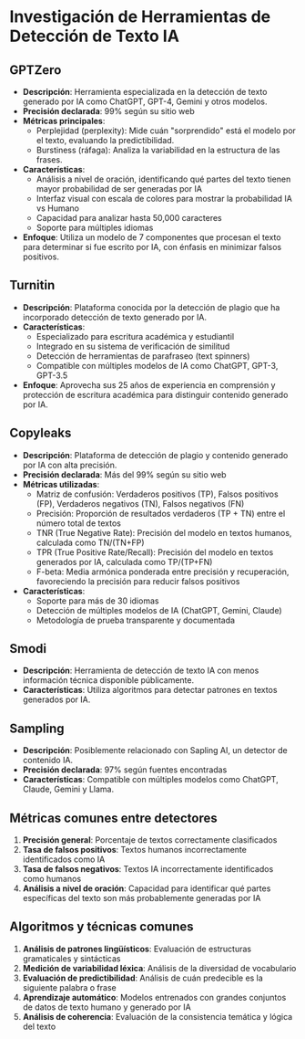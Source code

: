 # Investigación de Herramientas de Detección de Texto IA

## GPTZero
- **Descripción**: Herramienta especializada en la detección de texto generado por IA como ChatGPT, GPT-4, Gemini y otros modelos.
- **Precisión declarada**: 99% según su sitio web
- **Métricas principales**:
  - Perplejidad (perplexity): Mide cuán "sorprendido" está el modelo por el texto, evaluando la predictibilidad.
  - Burstiness (ráfaga): Analiza la variabilidad en la estructura de las frases.
- **Características**:
  - Análisis a nivel de oración, identificando qué partes del texto tienen mayor probabilidad de ser generadas por IA
  - Interfaz visual con escala de colores para mostrar la probabilidad IA vs Humano
  - Capacidad para analizar hasta 50,000 caracteres
  - Soporte para múltiples idiomas
- **Enfoque**: Utiliza un modelo de 7 componentes que procesan el texto para determinar si fue escrito por IA, con énfasis en minimizar falsos positivos.

## Turnitin
- **Descripción**: Plataforma conocida por la detección de plagio que ha incorporado detección de texto generado por IA.
- **Características**:
  - Especializado para escritura académica y estudiantil
  - Integrado en su sistema de verificación de similitud
  - Detección de herramientas de parafraseo (text spinners)
  - Compatible con múltiples modelos de IA como ChatGPT, GPT-3, GPT-3.5
- **Enfoque**: Aprovecha sus 25 años de experiencia en comprensión y protección de escritura académica para distinguir contenido generado por IA.

## Copyleaks
- **Descripción**: Plataforma de detección de plagio y contenido generado por IA con alta precisión.
- **Precisión declarada**: Más del 99% según su sitio web
- **Métricas utilizadas**:
  - Matriz de confusión: Verdaderos positivos (TP), Falsos positivos (FP), Verdaderos negativos (TN), Falsos negativos (FN)
  - Precisión: Proporción de resultados verdaderos (TP + TN) entre el número total de textos
  - TNR (True Negative Rate): Precisión del modelo en textos humanos, calculada como TN/(TN+FP)
  - TPR (True Positive Rate/Recall): Precisión del modelo en textos generados por IA, calculada como TP/(TP+FN)
  - F-beta: Media armónica ponderada entre precisión y recuperación, favoreciendo la precisión para reducir falsos positivos
- **Características**:
  - Soporte para más de 30 idiomas
  - Detección de múltiples modelos de IA (ChatGPT, Gemini, Claude)
  - Metodología de prueba transparente y documentada

## Smodi
- **Descripción**: Herramienta de detección de texto IA con menos información técnica disponible públicamente.
- **Características**: Utiliza algoritmos para detectar patrones en textos generados por IA.

## Sampling
- **Descripción**: Posiblemente relacionado con Sapling AI, un detector de contenido IA.
- **Precisión declarada**: 97% según fuentes encontradas
- **Características**: Compatible con múltiples modelos como ChatGPT, Claude, Gemini y Llama.

## Métricas comunes entre detectores
1. **Precisión general**: Porcentaje de textos correctamente clasificados
2. **Tasa de falsos positivos**: Textos humanos incorrectamente identificados como IA
3. **Tasa de falsos negativos**: Textos IA incorrectamente identificados como humanos
4. **Análisis a nivel de oración**: Capacidad para identificar qué partes específicas del texto son más probablemente generadas por IA

## Algoritmos y técnicas comunes
1. **Análisis de patrones lingüísticos**: Evaluación de estructuras gramaticales y sintácticas
2. **Medición de variabilidad léxica**: Análisis de la diversidad de vocabulario
3. **Evaluación de predictibilidad**: Análisis de cuán predecible es la siguiente palabra o frase
4. **Aprendizaje automático**: Modelos entrenados con grandes conjuntos de datos de texto humano y generado por IA
5. **Análisis de coherencia**: Evaluación de la consistencia temática y lógica del texto
